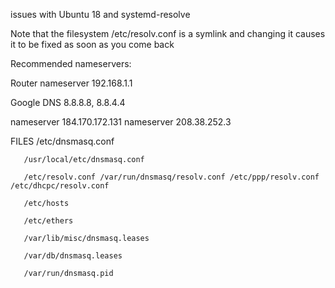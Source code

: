 issues with Ubuntu 18  and systemd-resolve 

Note that the filesystem /etc/resolv.conf is a symlink and changing it causes it to be fixed as soon as you come back



Recommended nameservers:

Router nameserver 192.168.1.1

Google DNS 8.8.8.8, 8.8.4.4

nameserver 184.170.172.131
nameserver 208.38.252.3



FILES
       /etc/dnsmasq.conf

       /usr/local/etc/dnsmasq.conf
    
       /etc/resolv.conf /var/run/dnsmasq/resolv.conf /etc/ppp/resolv.conf /etc/dhcpc/resolv.conf
    
       /etc/hosts
    
       /etc/ethers
    
       /var/lib/misc/dnsmasq.leases
    
       /var/db/dnsmasq.leases
    
       /var/run/dnsmasq.pid
